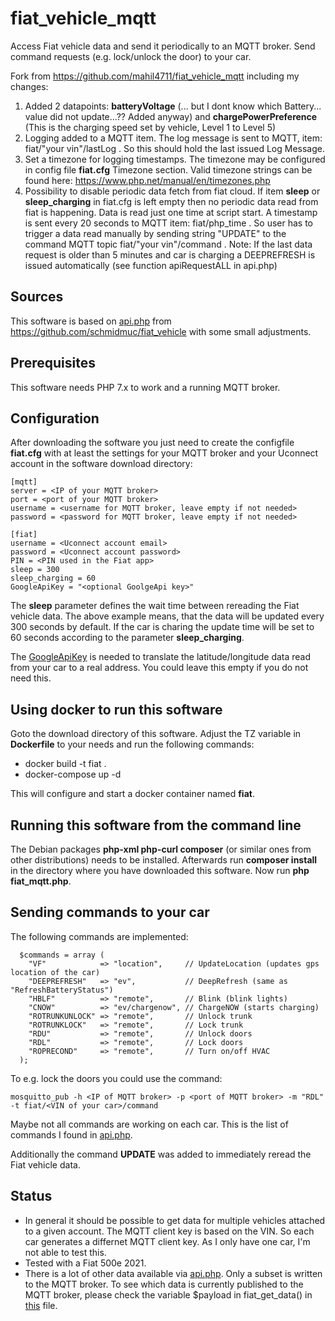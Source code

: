 # fiat_vehicle_mqtt
Access Fiat vehicle data and send it periodically to an MQTT broker. Send command requests (e.g. lock/unlock the door) to your car.

Fork from https://github.com/mahil4711/fiat_vehicle_mqtt including my changes:
1) Added 2 datapoints: **batteryVoltage** (... but I dont know which Battery... value did not update...?? Added anyway) and **chargePowerPreference** (This is the charging speed set by vehicle, Level 1 to Level 5)
2) Logging added to a MQTT item. The log message is sent to MQTT, item: fiat/"your vin"/lastLog . So this should hold the last issued Log Message.
3) Set a timezone for logging timestamps. The timezone may be configured in config file **fiat.cfg** Timezone section. Valid timezone strings can be found here: https://www.php.net/manual/en/timezones.php
4) Possibility to disable periodic data fetch from fiat cloud. If item **sleep** or **sleep_charging** in fiat.cfg is left empty then no periodic data read from fiat is happening. Data is read just one time at script start. A timestamp is sent every 20 seconds to MQTT item: fiat/php_time . So user has to trigger a data read manually by sending string "UPDATE" to the command MQTT topic fiat/"your vin"/command . Note: If the last data request is older than 5 minutes and car is charging a DEEPREFRESH is issued automatically (see function apiRequestALL in api.php)


## Sources
This software is based on [api.php](https://github.com/schmidmuc/fiat_vehicle/blob/main/api.php) from https://github.com/schmidmuc/fiat_vehicle with some small adjustments.

## Prerequisites
This software needs PHP 7.x to work and a running MQTT broker.

## Configuration
After downloading the software you just need to create the configfile __fiat.cfg__ with at least the settings for your MQTT broker and your Uconnect account in the software download directory:
```
[mqtt]
server = <IP of your MQTT broker>
port = <port of your MQTT broker>
username = <username for MQTT broker, leave empty if not needed>
password = <password for MQTT broker, leave empty if not needed>

[fiat]
username = <Uconnect account email>
password = <Uconnect account password>
PIN = <PIN used in the Fiat app>
sleep = 300
sleep_charging = 60
GoogleApiKey = "<optional GoolgeApi key>"
```

The __sleep__ parameter defines the wait time between rereading the Fiat vehicle data. The above example means, that the data will be updated every 300 seconds by default. If the car is charing the update time will be set to 60 seconds according to the parameter __sleep_charging__.

The [GoogleApiKey](https://support.google.com/googleapi/answer/6158862?hl=en) is needed to translate the latitude/longitude data read from your car to a real address. You could leave this empty if you do not need this.

## Using docker to run this software
Goto the download directory of this software. Adjust the TZ variable in __Dockerfile__ to your needs and run the following commands:
- docker build -t fiat .
- docker-compose up -d

This will configure and start a docker container named __fiat__. 

## Running this software from the command line
The Debian packages __php-xml php-curl composer__ (or similar ones from other distributions) needs to be installed. Afterwards run __composer install__ in the directory where you have downloaded this software. Now run __php fiat_mqtt.php__.

## Sending commands to your car
The following commands are implemented:
```
  $commands = array (
    "VF"            => "location",     // UpdateLocation (updates gps location of the car)
    "DEEPREFRESH"   => "ev",           // DeepRefresh (same as "RefreshBatteryStatus")
    "HBLF"          => "remote",       // Blink (blink lights)
    "CNOW"          => "ev/chargenow", // ChargeNOW (starts charging)
    "ROTRUNKUNLOCK" => "remote",       // Unlock trunk
    "ROTRUNKLOCK"   => "remote",       // Lock trunk
    "RDU"           => "remote",       // Unlock doors
    "RDL"           => "remote",       // Lock doors
    "ROPRECOND"     => "remote",       // Turn on/off HVAC
  );

```
To e.g. lock the doors you could use the command:
```
mosquitto_pub -h <IP of MQTT broker> -p <port of MQTT broker> -m "RDL" -t fiat/<VIN of your car>/command
```
Maybe not all commands are working on each car. This is the list of commands I found in [api.php](https://github.com/schmidmuc/fiat_vehicle/blob/main/api.php).

Additionally the command __UPDATE__ was added to immediately reread the Fiat vehicle data.

## Status
- In general it should be possible to get data for multiple vehicles attached to a given account. The MQTT client key is based on the VIN. So each car generates a differnet MQTT client key. As I only have one car, I'm not able to test this.
- Tested with a Fiat 500e 2021.
- There is a lot of other data available via [api.php](https://github.com/schmidmuc/fiat_vehicle/blob/main/api.php). Only a subset is written to the MQTT broker. To see which data is currently published to the MQTT broker, please check the variable $payload in fiat_get_data() in [this](https://github.com/mahil4711/fiat_vehicle_mqtt/blob/main/fiat_mqtt.php) file.
